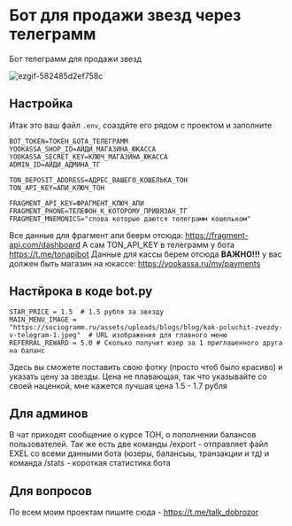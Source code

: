 # Бот для продажи звезд через телеграмм
Бот телеграмм для продажи звезд

![ezgif-582485d2ef758c](https://github.com/user-attachments/assets/90594fd3-fe3f-4def-a9e7-ae0b71b62178)

## Настройка
Итак это ваш файл `.env`, соаздйте его рядом с проектом и заполните

    BOT_TOKEN=ТОКЕН_БОТА_ТЕЛЕГРАММ
    YOOKASSA_SHOP_ID=АЙДИ_МАГАЗИНА_ЮКАССА
    YOOKASSA_SECRET_KEY=КЛЮЧ_МАГАЗИНА_ЮКАССА
    ADMIN_ID=АЙДИ_АДМИНА_ТГ

    TON_DEPOSIT_ADDRESS=АДРЕС_ВАШЕГО_КОШЕЛЬКА_ТОН
    TON_API_KEY=АПИ_КЛЮЧ_ТОН
    
    FRAGMENT_API_KEY=ФРАГМЕНТ_КЛЮЧ_АПИ
    FRAGMENT_PHONE=ТЕЛЕФОН_К_КОТОРОМУ_ПРИВЯЗАН_ТГ
    FRAGMENT_MNEMONICS="слова которые даются телеграмм кошельком"

Все данные для фрагмент апи беерм отсюда: https://fragment-api.com/dashboard
А сам TON_API_KEY в телеграмм у бота https://t.me/tonapibot
Данные для кассы берем отсюда **ВАЖНО!!!** 
у вас должен быть магазин на юкассе: https://yookassa.ru/my/payments

## Настйрока в коде bot.py
    STAR_PRICE = 1.5  # 1.5 рубля за звезду
    MAIN_MENU_IMAGE = "https://sociogramm.ru/assets/uploads/blogs/blog/kak-poluchit-zvezdy-v-telegram-1.jpeg"  # URL изображения для главного меню
    REFERRAL_REWARD = 5.0 # Сколько получит юзер за 1 приглашенного друга на баланс

Здесь вы сможете поставить свою фотку (просто чтоб было красиво) и указать цену за звезды. Цена не плавающая, так что указывайте со своей наценкой, мне кажется лучшая цена 1.5 - 1.7 рубля

## Для админов
В чат приходят сообщение о курсе ТОН, о пополнении балансов пользователей.
Так же есть две команды /export - отправляет файл EXEL со всеми данными бота (юзеры, балансыы, транзакции и тд) и команда /stats - короткая статистика бота

## Для вопросов
По всем моим проектам пишите сюда - https://t.me/talk_dobrozor
